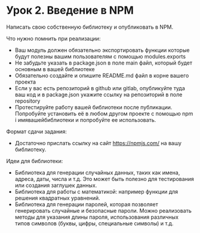 # Урок 2. Введение в NPM
Написать свою собственную библиотеку и опубликовать в NPM.

Что нужно помнить при реализации:

* Ваш модуль должен обязательно экспортировать функции которые будут полезны вашим пользователям с помощью modules.exports
* Не забудьте указать в package.json в поле main файл, который будет основным в вашей библиотеке
* Обязательно создайте и опишите README.md файл в корне вашего проекта
* Если у вас есть репозиторий в github или gitlab, опубликуйте туда ваш код и в package.json укажите ссылку на репозиторий в поле repository
* Протестируйте работу вашей библиотеки после публикации. Попробуйте установить её в любом другом проекте с помощью npm i имявашейбиблиотеки и попробуйте ее использовать.

Формат сдачи задания:
* Достаточно прислать ссылку на сайт https://npmjs.com/ на вашу библиотеку.

Идеи для библиотеки:

* Библиотека для генерации случайных данных, таких как имена, адреса, даты, числа и т.д. Это может быть полезно для тестирования или создания заглушек данных.
* Библиотека для работы с математикой: например функции для решения квадратных уравнений.
* Библиотека для генерации паролей, которая позволяет генерировать случайные и безопасные пароли. Можно реализовать методы для указания длины пароля, использования различных типов символов (буквы, цифры, специальные символы) и т.д.